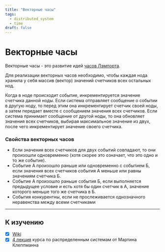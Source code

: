 ```yaml
---
title: "Векторные часы"
tags: 
  - distributed_system
  - time
draft: false
---
```


# Векторные часы

Векторные часы - это развитие идей [часов Лэмпорта](lamport_clock.md).

Для реализации векторных часов необходимо, чтобы каждая нода хранила у себя массив (вектор) значений счетчиков всех остальных нод.

Когда в ноде происходит событие, инкрементируется значение счетчика данной ноды.
Если система отправляет сообщение о событии в другую ноду, то перед этим она инкрементирует счетчик своей ноды, а затем передает вместе с сообщением значения всех счетчиков.
Если система принимает сообщение от другой ноды, то она обновляет значения всех счетчиков, выбирая максимальное значение из двух, после чего инкрементирует значение своего счетчика.

### Свойства векторных часов
- Если значения всех счетчиков для двух событий совпадают, то они произошли одновременно (хотя скорее это означает, что это одно и то же событие).
- Событие А произошло раньше или одновременно с событием Б, если значения всех счетчиков события А меньше или равны значениям счетчика Б.
- Событие А произошло раньше события Б, если выполняется предыдущее условие и есть хотя бы один счетчик в А, значение которого меньше того же счетчика в Б.
- События конкурентны, если не прослеживается однозначного неравенства между всеми счетчиками

---
## К изучению
- [X] [Wiki](https://ru.wikipedia.org/wiki/%D0%92%D0%B5%D0%BA%D1%82%D0%BE%D1%80%D0%BD%D1%8B%D0%B5_%D1%87%D0%B0%D1%81%D1%8B)
- [X] [4 лекция](https://www.youtube.com/watch?v=FQ_2N3AQu0M&list=PLeKd45zvjcDFUEv_ohr_HdUFe97RItdiB&index=8&ab_channel=MartinKleppmann) курса по распределенным системам от Мартина Клеппманна